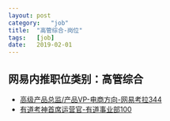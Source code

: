 ```yaml
---
layout:	post
category:	"job"
title:	"高管综合-岗位"
tags:	[job]
date:	2019-02-01
---
```

## 网易内推职位类别：高管综合
- [高级产品总监/产品VP-电商方向-网易考拉344](http://mobile.bole.netease.com/bole/boleDetail?id=13107&employeeId=346f03c3cda5f04c&key=all)
- [有道考神首席运营官-有道事业部100](http://mobile.bole.netease.com/bole/boleDetail?id=8707&employeeId=346f03c3cda5f04c&key=all)

